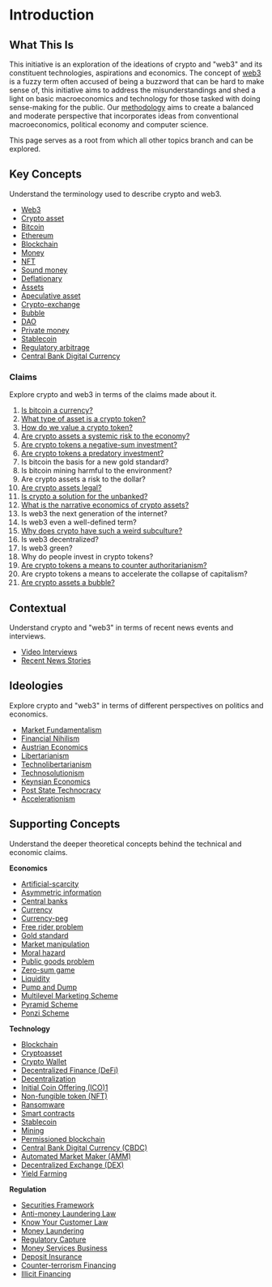 # Introduction

## What This Is

This initiative is an exploration of the ideations of crypto and "web3" and its constituent technologies, aspirations and economics. The concept of [web3](/concepts/web3.md) is a fuzzy term often accused of being a buzzword that can be hard to make sense of, this initiative aims to address the misunderstandings and shed a light on basic macroeconomics and technology for those tasked with doing sense-making for the public. Our [methodology](/guide/method.md) aims to create a balanced and moderate perspective that incorporates ideas from conventional macroeconomics, political economy and computer science.

This page serves as a root from which all other topics branch and can be explored. 

## Key Concepts

Understand the terminology used to describe crypto and web3.

* [Web3](/concepts/web3.md)
* [Crypto asset](/concepts/cryptoasset.md)
* [Bitcoin](/concepts/bitcoin.md)
* [Ethereum](/concepts/ethereum.md)
* [Blockchain](/concepts/blockchain.md)
* [Money](/concepts/money.md)
* [NFT](../concepts/nft.md)
* [Sound money](../concepts/sound-money.md)
* [Deflationary](../concepts/deflationary.md)
* [Assets](/concepts/assets.md)
* [Apeculative asset](/concepts/speculation.md)
* [Crypto-exchange](/concepts/crypto-exchange.md)
* [Bubble](/concepts/bubble.md)
* [DAO](/concepts/dao.md)
* [Private money](../concepts/private-money.md)
* [Stablecoin](../concepts/stablecoin.md)
* [Regulatory arbitrage](../concepts/regulatory-arbitrage.md)
* [Central Bank Digital Currency](../concepts/cbdc.md)

### Claims

Explore crypto and web3 in terms of the claims made about it.

1. [Is bitcoin a currency?](/claims/is-bitcoin-currency.md)
2. [What type of asset is a crypto token?](/claims/what-type-of-asset.md)
3. [How do we value a crypto token?](/claims/valuation-model.md)
4. [Are crypto assets a systemic risk to the economy?](../claims/systemic-risk.md)
5. [Are crypto tokens a negative-sum investment?](/claims/negative-sum.md)
6. [Are crypto tokens a predatory investment?](../claims/predatory-investments.md)
7. Is bitcoin the basis for a new gold standard?
8. Is bitcoin mining harmful to the environment?
9. Are crypto assets a risk to the dollar?
10. [Are crypto assets legal?](/claims/legality.md)
11. [Is crypto a solution for the unbanked?](/claims/crypto-unbanked.md)
12. [What is the narrative economics of crypto assets?](../claims/narrative-economics.md)
13. Is web3 the next generation of the internet?
14. Is web3 even a well-defined term?
15. [Why does crypto have such a weird subculture?](/claims/weird-culture.md)
16. Is web3 decentralized?
17. Is web3 green?
18. Why do people invest in crypto tokens?
19. [Are crypto tokens a means to counter authoritarianism?](../claims/authoritarianism.md)
20. Are crypto tokens a means to accelerate the collapse of capitalism?
21. [Are crypto assets a bubble?](../claims/is-bubble.md)

## Contextual

Understand crypto and "web3" in terms of recent news events and interviews.

* [Video Interviews](/guide/interviews)
* [Recent News Stories](/notes/recent-events.md)

## Ideologies

Explore crypto and "web3" in terms of different perspectives on politics and economics.

* [Market Fundamentalism](../concepts/ideologies/market-fundamentalism.md)
* [Financial Nihilism](../concepts/ideologies/financial-nihilism.md)
* [Austrian Economics](../concepts/ideologies/austrian-economics.md)
* [Libertarianism](../concepts//idelogies/libertarianism.md)
* [Technolibertarianism](../concepts//idelogies/technolibertarianism.md)
* [Technosolutionism](../concepts/ideologies/technosolutionism.md)
* [Keynsian Economics](../concepts/ideologies/keynsian-economics.md)
* [Post State Technocracy](../concepts/ideologies/post-state-technocracy.md)
* [Accelerationism](../concepts/ideologies/accelerationism.md)

## Supporting Concepts

Understand the deeper theoretical concepts behind the technical and economic claims.

**Economics**

* [Artificial-scarcity](/concepts/artificial-scarcity.md)
* [Asymmetric information](/concepts/asymmetric-information.md)
* [Central banks](/concepts/central-banks.md)
* [Currency](/concepts/currency.md)
* [Currency-peg](/concepts/currency-peg.md)
* [Free rider problem](/concepts/free-rider-problem.md)
* [Gold standard](/concepts/gold-standard.md)
* [Market manipulation](/concepts/market-manipulation.md)
* [Moral hazard](/concepts/moral-hazard.md)
* [Public goods problem](/concepts/public-goods-problem.md)
* [Zero-sum game](/concepts/zero-sum-game.md)
* [Liquidity](../concepts/liquidity.md)
* [Pump and Dump](../concepts/pump-and-dump.md)
* [Multilevel Marketing Scheme](../concepts/mlm.md)
* [Pyramid Scheme](../concepts/pyramid.md)
* [Ponzi Scheme](../concepts/ponzi.md)

**Technology**

* [Blockchain](/concepts/blockchain.md)
* [Cryptoasset](/concepts/cryptoasset.md)
* [Crypto Wallet](../concepts/wallet.md)
* [Decentralized Finance (DeFi)](/concepts/defi.md)
* [Decentralization](/concepts/decentralization.md)
* [Initial Coin Offering (ICO)1](/concepts/ico.md)
* [Non-fungible token (NFT)](/concepts/nft.md)
* [Ransomware](/concepts/ransomware.md)
* [Smart contracts](/concepts/smart-contracts.md)
* [Stablecoin](/concepts/stablecoin.md)
* [Mining](/concepts/mining.md)
* [Permissioned blockchain](../concepts/permissioned-blockchain.md)
* [Central Bank Digital Currency (CBDC)](/concepts/cbdc.md)
* [Automated Market Maker (AMM)](../concepts/amm.md)
* [Decentralized Exchange (DEX)](../concepts/dex.md)
* [Yield Farming](../concepts/yield-farming.md)

**Regulation**

* [Securities Framework](/concepts/security.md)
* [Anti-money Laundering Law](/concepts/aml.md)
* [Know Your Customer Law](/concepts/kyc.md)
* [Money Laundering](../concepts/money-laundering.md)
* [Regulatory Capture](../concepts/regulatory-capture.md)
* [Money Services Business](../concepts/money-services-business.md)
* [Deposit Insurance](../concepts/deposit-insurance.md)
* [Counter-terrorism Financing](../concepts/ctf.md)
* [Illicit Financing](../concepts/illicit-financing.md)